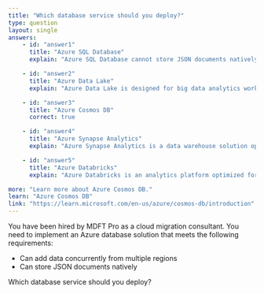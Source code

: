 ```yaml
---
title: "Which database service should you deploy?"
type: question
layout: single
answers:
    - id: "answer1"
      title: "Azure SQL Database"
      explain: "Azure SQL Database cannot store JSON documents natively. It also does not support concurrent data additions from multiple regions. It is primarily designed for single-region write operations with read replicas in other regions."

    - id: "answer2"
      title: "Azure Data Lake"
      explain: "Azure Data Lake is designed for big data analytics workloads and storing large amounts of data in its native format. While it can store JSON data, it is not a database service and does not provide native support for concurrent multi-region write operations."

    - id: "answer3"
      title: "Azure Cosmos DB"
      correct: true

    - id: "answer4"
      title: "Azure Synapse Analytics"
      explain: "Azure Synapse Analytics is a data warehouse solution optimized for large-scale analytics. While it can work with JSON data, it is not designed for concurrent multi-region write operations or document storage."

    - id: "answer5"
      title: "Azure Databricks"
      explain: "Azure Databricks is an analytics platform optimized for Apache Spark workloads. While it can process JSON data, it is not a database service and does not provide native support for concurrent multi-region write operations."

more: "Learn more about Azure Cosmos DB."
learn: "Azure Cosmos DB"
link: "https://learn.microsoft.com/en-us/azure/cosmos-db/introduction"
---
```


You have been hired by MDFT Pro as a cloud migration consultant. You need to implement an Azure database solution that meets the following requirements: 

- Can add data concurrently from multiple regions
- Can store JSON documents natively

Which database service should you deploy?
